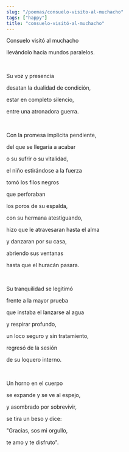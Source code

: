 ```yaml
---
slug: "/poemas/consuelo-visito-al-muchacho"
tags: ["happy"]
title: "consuelo-visitó-al-muchacho"
---
```

Consuelo visitó al muchacho

llevándolo hacia mundos paralelos.

&nbsp;

Su voz y presencia

desatan la dualidad de condición,

estar en completo silencio,

entre una atronadora guerra.

&nbsp;

Con la promesa implícita pendiente,

del que se llegaría a acabar

o su sufrir o su vitalidad,

el niño estirándose a la fuerza

tomó los filos negros

que perforaban 

los poros de su espalda,

con su hermana atestiguando,

hizo que le atravesaran hasta el alma

y danzaran por su casa,

abriendo sus ventanas

hasta que el huracán pasara.

&nbsp;

Su tranquilidad se legitimó

frente a la mayor prueba

que instaba el lanzarse al agua

y respirar profundo,

un loco seguro y sin tratamiento, 

regresó de la sesión

de su loquero interno.

&nbsp;

Un horno en el cuerpo

se expande y se ve al espejo,

y asombrado por sobrevivir,

se tira un beso y dice:

"Gracias, sos mi orgullo,

te amo y te disfruto".